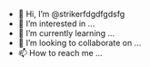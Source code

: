 - 👋 Hi, I’m @strikerfdgdfgdsfg
- 👀 I’m interested in ...
- 🌱 I’m currently learning ...
- 💞️ I’m looking to collaborate on ...
- 📫 How to reach me ...

<!---
strikerfdgdfgdsfg/strikerfdgdfgdsfg is a ✨ special ✨ repository because its `README.md` (this file) appears on your GitHub profile.
You can click the Preview link to take a look at your changes.
--->
